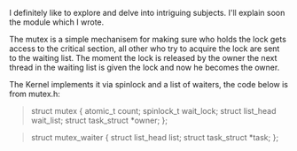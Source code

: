 I definitely like to explore and delve into intriguing subjects.
I'll explain soon the module which I wrote.

The mutex is a simple mechanisem for making sure who holds the lock gets access to the critical section,
all other who try to acquire the lock are sent to the waiting list.
The moment the lock is released by the owner the next thread in the waiting list is given the lock and now he becomes the owner.

The Kernel implements it via spinlock and a list of waiters, the code below is from mutex.h:

>struct mutex 
{
	atomic_t		count;
	spinlock_t		wait_lock;
	struct list_head	wait_list;
	struct task_struct	*owner;
};


>struct mutex_waiter 
{
	struct list_head	list;
	struct task_struct	*task;
};
